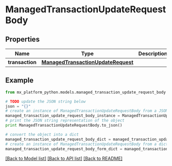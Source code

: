 # ManagedTransactionUpdateRequestBody


## Properties
Name | Type | Description | Notes
------------ | ------------- | ------------- | -------------
**transaction** | [**ManagedTransactionUpdateRequest**](ManagedTransactionUpdateRequest.md) |  | [optional] 

## Example

```python
from mx_platform_python.models.managed_transaction_update_request_body import ManagedTransactionUpdateRequestBody

# TODO update the JSON string below
json = "{}"
# create an instance of ManagedTransactionUpdateRequestBody from a JSON string
managed_transaction_update_request_body_instance = ManagedTransactionUpdateRequestBody.from_json(json)
# print the JSON string representation of the object
print ManagedTransactionUpdateRequestBody.to_json()

# convert the object into a dict
managed_transaction_update_request_body_dict = managed_transaction_update_request_body_instance.to_dict()
# create an instance of ManagedTransactionUpdateRequestBody from a dict
managed_transaction_update_request_body_form_dict = managed_transaction_update_request_body.from_dict(managed_transaction_update_request_body_dict)
```
[[Back to Model list]](../README.md#documentation-for-models) [[Back to API list]](../README.md#documentation-for-api-endpoints) [[Back to README]](../README.md)


